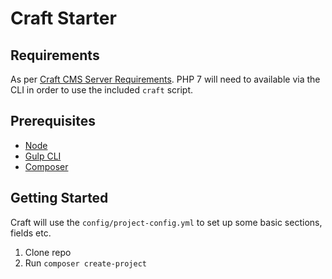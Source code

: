 # Craft Starter

## Requirements

As per [Craft CMS Server Requirements](https://github.com/craftcms/docs/blob/v3/en/requirements.md). PHP 7 will need to available via the CLI in order to use the included `craft` script.

## Prerequisites

- [Node](https://nodejs.org/en/)
- [Gulp CLI](https://github.com/gulpjs/gulp-cli)
- [Composer](https://getcomposer.org/)

## Getting Started

Craft will use the `config/project-config.yml` to set up some basic sections, fields etc.

1. Clone repo
2. Run `composer create-project`